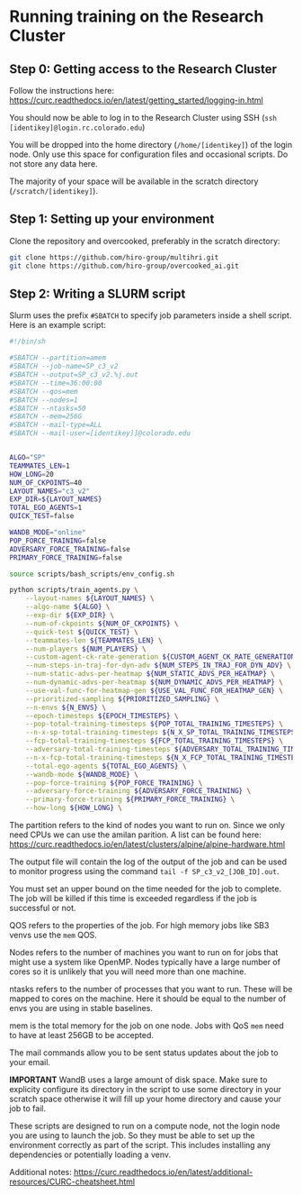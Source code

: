 # Running training on the Research Cluster

## Step 0: Getting access to the Research Cluster

Follow the instructions here: https://curc.readthedocs.io/en/latest/getting_started/logging-in.html

You should now be able to log in to the Research Cluster using SSH (`ssh [identikey]@login.rc.colorado.edu`)

You will be dropped into the home directory (`/home/[identikey]`) of the login node. Only use this space for configuration files and occasional scripts. Do not store any data here.

The majority of your space will be available in the scratch directory (`/scratch/[identikey]`).

## Step 1: Setting up your environment

Clone the repository and overcooked, preferably in the scratch directory:

```bash
git clone https://github.com/hiro-group/multihri.git
git clone https://github.com/hiro-group/overcooked_ai.git
```

## Step 2: Writing a SLURM script

Slurm uses the prefix `#SBATCH` to specify job parameters inside a shell script. Here is an example script:

```bash
#!/bin/sh

#SBATCH --partition=amem
#SBATCH --job-name=SP_c3_v2
#SBATCH --output=SP_c3_v2.%j.out
#SBATCH --time=36:00:00
#SBATCH --qos=mem
#SBATCH --nodes=1
#SBATCH --ntasks=50
#SBATCH --mem=256G
#SBATCH --mail-type=ALL
#SBATCH --mail-user=[identikey]]@colorado.edu


ALGO="SP"
TEAMMATES_LEN=1
HOW_LONG=20
NUM_OF_CKPOINTS=40
LAYOUT_NAMES="c3_v2"
EXP_DIR=${LAYOUT_NAMES}
TOTAL_EGO_AGENTS=1
QUICK_TEST=false

WANDB_MODE="online"
POP_FORCE_TRAINING=false
ADVERSARY_FORCE_TRAINING=false
PRIMARY_FORCE_TRAINING=false

source scripts/bash_scripts/env_config.sh

python scripts/train_agents.py \
    --layout-names ${LAYOUT_NAMES} \
    --algo-name ${ALGO} \
    --exp-dir ${EXP_DIR} \
    --num-of-ckpoints ${NUM_OF_CKPOINTS} \
    --quick-test ${QUICK_TEST} \
    --teammates-len ${TEAMMATES_LEN} \
    --num-players ${NUM_PLAYERS} \
    --custom-agent-ck-rate-generation ${CUSTOM_AGENT_CK_RATE_GENERATION} \
    --num-steps-in-traj-for-dyn-adv ${NUM_STEPS_IN_TRAJ_FOR_DYN_ADV} \
    --num-static-advs-per-heatmap ${NUM_STATIC_ADVS_PER_HEATMAP} \
    --num-dynamic-advs-per-heatmap ${NUM_DYNAMIC_ADVS_PER_HEATMAP} \
    --use-val-func-for-heatmap-gen ${USE_VAL_FUNC_FOR_HEATMAP_GEN} \
    --prioritized-sampling ${PRIORITIZED_SAMPLING} \
    --n-envs ${N_ENVS} \
    --epoch-timesteps ${EPOCH_TIMESTEPS} \
    --pop-total-training-timesteps ${POP_TOTAL_TRAINING_TIMESTEPS} \
    --n-x-sp-total-training-timesteps ${N_X_SP_TOTAL_TRAINING_TIMESTEPS} \
    --fcp-total-training-timesteps ${FCP_TOTAL_TRAINING_TIMESTEPS} \
    --adversary-total-training-timesteps ${ADVERSARY_TOTAL_TRAINING_TIMESTEPS} \
    --n-x-fcp-total-training-timesteps ${N_X_FCP_TOTAL_TRAINING_TIMESTEPS} \
    --total-ego-agents ${TOTAL_EGO_AGENTS} \
    --wandb-mode ${WANDB_MODE} \
    --pop-force-training ${POP_FORCE_TRAINING} \
    --adversary-force-training ${ADVERSARY_FORCE_TRAINING} \
    --primary-force-training ${PRIMARY_FORCE_TRAINING} \
    --how-long ${HOW_LONG} \
```

The partition refers to the kind of nodes you want to run on. Since we only need CPUs we can use the amilan parition. A list can be found here: https://curc.readthedocs.io/en/latest/clusters/alpine/alpine-hardware.html

The output file will contain the log of the output of the job and can be used to monitor progress using the command `tail -f SP_c3_v2_[JOB_ID].out`.

You must set an upper bound on the time needed for the job to complete. The job will be killed if this time is exceeded regardless if the job is successful or not.

QOS refers to the properties of the job. For high memory jobs like SB3 venvs use the `mem` QOS.

Nodes refers to the number of machines you want to run on for jobs that might use a system like OpenMP. Nodes typically have a large number of cores so it is unlikely that you will need more than one machine.

ntasks refers to the number of processes that you want to run. These will be mapped to cores on the machine. Here it should be equal to the number of envs you are using in stable baselines.

mem is the total memory for the job on one node. Jobs with QoS `mem` need to have at least 256GB to be accepted.

The mail commands allow you to be sent status updates about the job to your email.

**IMPORTANT** WandB uses a large amount of disk space. Make sure to explicity configure its directory in the script to use some directory in your scratch space otherwise it will fill up your home directory and cause your job to fail.

These scripts are designed to run on a compute node, not the login node you are using to launch the job. So they must be able to set up the environment correctly as part of the script. This includes installing any dependencies or potentially loading a venv.

Additional notes: https://curc.readthedocs.io/en/latest/additional-resources/CURC-cheatsheet.html

